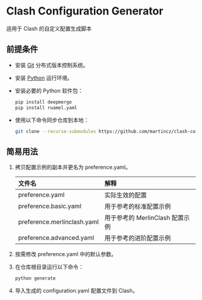 # Clash Configuration Generator

适用于 Clash 的自定义配置生成脚本

## 前提条件

* 安装 [Git](https://git-scm.com/) 分布式版本控制系统。

* 安装 [Python](https://www.python.org/) 运行环境。

* 安装必要的 Python 软件包：

    ```bash
    pip install deepmerge
    pip install ruamel.yaml
    ```

* 使用以下命令同步仓库到本地：

    ```bash
    git clone --recurse-submodules https://github.com/martincz/clash-configuration-generator.git
    ```

## 简易用法

1. 拷贝配置示例的副本并更名为 preference.yaml。

    | 文件名 | 解释 |
    | :--- | :--- |
    | preference.yaml | 实际生效的配置 |
    | preference.basic.yaml | 用于参考的标准配置示例 |
    | preference.merlinclash.yaml | 用于参考的 MerlinClash 配置示例 |
    | preference.advanced.yaml | 用于参考的进阶配置示例 |

2. 按需修改 preference.yaml 中的默认参数。

3. 在仓库根目录运行以下命令：

    ```bash
    python generate
    ```

4. 导入生成的 configuration.yaml 配置文件到 Clash。